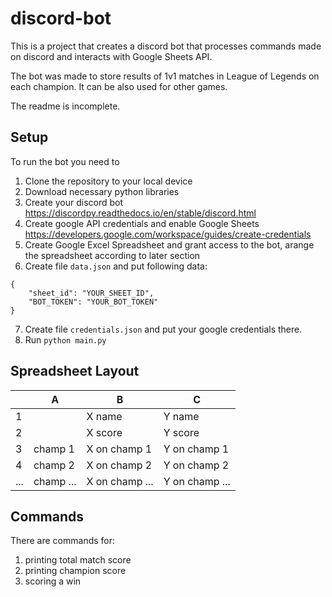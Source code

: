 # discord-bot

This is a project that creates a discord bot that processes commands made on discord and interacts with Google Sheets API.

The bot was made to store results of 1v1 matches in League of Legends on each champion. It can be also used for other games.

The readme is incomplete.

## Setup

To run the bot you need to

1. Clone the repository to your local device
2. Download necessary python libraries
3. Create your discord bot https://discordpy.readthedocs.io/en/stable/discord.html
4. Create google API credentials and enable Google Sheets https://developers.google.com/workspace/guides/create-credentials
5. Create Google Excel Spreadsheet and grant access to the bot, arange the spreadsheet according to later section
6. Create file `data.json` and put following data:
```
{
    "sheet_id": "YOUR_SHEET_ID",
    "BOT_TOKEN": "YOUR_BOT_TOKEN"
}
```
7. Create file `credentials.json` and put your google credentials there.
8. Run `python main.py`

## Spreadsheet Layout

| | A | B      | C       |
|-|---|--------|---------|
|1|   | X name | Y name  |
|2|   | X score| Y score |
|3| champ 1  | X on champ 1 | Y on champ 1|
|4| champ 2  | X on champ 2 | Y on champ 2|
|...| champ ...  | X on champ ... | Y on champ  ... |

## Commands

There are commands for:

1. printing total match score
2. printing champion score
3. scoring a win